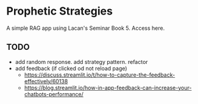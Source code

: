 # Prophetic Strategies

A simple RAG app using Lacan's Seminar Book 5. Access here.

## TODO

-   add random response. add strategy pattern. refactor
-   add feedback (if clicked od not reload page)
    -   https://discuss.streamlit.io/t/how-to-capture-the-feedback-effectively/60138
    -   https://blog.streamlit.io/how-in-app-feedback-can-increase-your-chatbots-performance/
